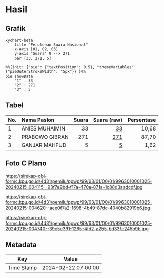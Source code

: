 # Hasil

## Grafik

```mermaid
xychart-beta
    title "Perolehan Suara Nasional"
    x-axis [01, 02, 03]
    y-axis "Suara" 0 --> 271
    bar [33, 271, 5]
```

```mermaid
%%{init: {"pie": {"textPosition": 0.5}, "themeVariables": {"pieOuterStrokeWidth": "5px"}} }%%
pie showData
    "1" : 33
    "2" : 271
    "3" : 5
```

## Tabel

| No. | Nama Paslon    | Suara | Suara (raw) | Persentase |
|:--- |:-------------- | -----:| -----------:| ----------:|
| 1   | ANIES MUHAIMIN | 33    | [33][p-1]   | 10,68      |
| 2   | PRABOWO GIBRAN | 271   | [271][p-2]  | 87,70      |
| 3   | GANJAR MAHFUD  | 5     | [5][p-3]    | 1,62       |


[p-1]: https://github.com/gigit-pemilu/pemilu-2024/blob/main/pilpres/hitung-suara/sub/99-luar-negeri/sub/63-kuching-malaysia/sub/01-kuching-malaysia/sub/0001-kuching-malaysia/sub/025-ksk-020/sub/paslon-1.txt
[p-2]: https://github.com/gigit-pemilu/pemilu-2024/blob/main/pilpres/hitung-suara/sub/99-luar-negeri/sub/63-kuching-malaysia/sub/01-kuching-malaysia/sub/0001-kuching-malaysia/sub/025-ksk-020/sub/paslon-2.txt
[p-3]: https://github.com/gigit-pemilu/pemilu-2024/blob/main/pilpres/hitung-suara/sub/99-luar-negeri/sub/63-kuching-malaysia/sub/01-kuching-malaysia/sub/0001-kuching-malaysia/sub/025-ksk-020/sub/paslon-3.txt

## Foto C Plano

https://sirekap-obj-formc.kpu.go.id/4d31/pemilu/ppwp/99/63/01/00/01/9963010001025-20240215-004115--93f7e9bd-f17a-470a-871a-1c88d3aadcdf.jpg

https://sirekap-obj-formc.kpu.go.id/4d31/pemilu/ppwp/99/63/01/00/01/9963010001025-20240215-004620--aee0f7a2-1698-4b49-87dc-4040b82919b6.jpg

https://sirekap-obj-formc.kpu.go.id/4d31/pemilu/ppwp/99/63/01/00/01/9963010001025-20240215-004740--39c5c391-1265-4fd2-a255-bd331e245b9b.jpg


## Metadata

| Key        | Value               |
| ---------- | ------------------- |
| Time Stamp | 2024-02-22 07:00:00 |



